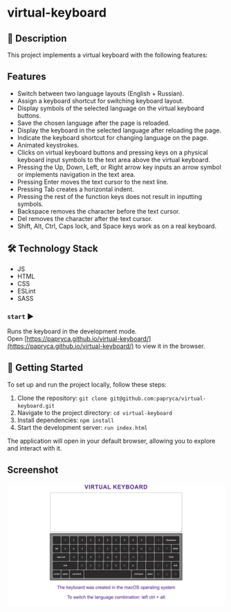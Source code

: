 # virtual-keyboard

## 📝 Description

This project implements a virtual keyboard with the following features:

## Features
- Switch between two language layouts (English + Russian).
- Assign a keyboard shortcut for switching keyboard layout.
- Display symbols of the selected language on the virtual keyboard buttons.
- Save the chosen language after the page is reloaded.
- Display the keyboard in the selected language after reloading the page.
- Indicate the keyboard shortcut for changing language on the page.
- Animated keystrokes.
- Clicks on virtual keyboard buttons and pressing keys on a physical keyboard input symbols to the text area above the virtual keyboard.
- Pressing the Up, Down, Left, or Right arrow key inputs an arrow symbol or implements navigation in the text area.
- Pressing Enter moves the text cursor to the next line.
- Pressing Tab creates a horizontal indent.
- Pressing the rest of the function keys does not result in inputting symbols.
- Backspace removes the character before the text cursor.
- Del removes the character after the text cursor.
- Shift, Alt, Ctrl, Caps lock, and Space keys work as on a real keyboard.

## 🛠️ Technology Stack

- JS 
- HTML
- CSS
- ESLint 
- SASS

### `start` ▶️

Runs the keyboard in the development mode.\
Open [https://papryca.github.io/virtual-keyboard/](https://papryca.github.io/virtual-keyboard/) to view it in the browser.

## 🚀 Getting Started

To set up and run the project locally, follow these steps:

1. Clone the repository: `git clone git@github.com:papryca/virtual-keyboard.git`
2. Navigate to the project directory: `cd virtual-keyboard`
3. Install dependencies: `npm install`
4. Start the development server: `run index.html`

The application will open in your default browser, allowing you to explore and interact with it.

## Screenshot

![Keyboard:](docs/keyboard.png)

